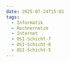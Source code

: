 ```yaml
---
date: 2025-07-24T15:01
tags:
  - Informatik
  - Rechnernetze
  - Internet
  - OSI-Schicht-7
  - OSI-Schicht-6
  - OSI-Schicht-5
---
```

